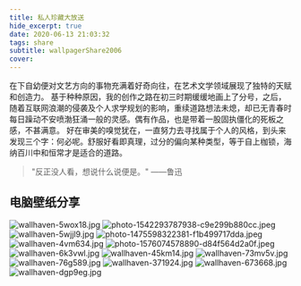 ```yaml
---
title: 私人珍藏大放送
hide_excerpt: true
date: 2020-06-13 21:03:32
tags: share
subtitle: wallpagerShare2006
cover:
---
```


在下自幼便对文艺方向的事物充满着好奇向往，在艺术文学领域展现了独特的天赋和创造力。
基于种种原因，我的创作之路在初三时期缓缓地画上了分号，之后，随着互联网浪潮的侵袭及个人求学规划的影响，重续道路想法未熄，却已无青春时每日躁动不安喷渤狂涌一般的灵感。偶有作品，也是带着一股固执僵化的死板之感，不甚满意。
好在审美的嗅觉犹在，一直努力去寻找属于个人的风格，到头来发现三个字：何必呢。舒服好看即真理，过分的偏向某种类型，等于自上枷锁，海纳百川中和恒常才是适合的道路。

> "反正没人看，想说什么说便是。"  ——鲁迅


## 电脑壁纸分享

![wallhaven-5wox18.jpg](https://i.loli.net/2020/06/13/PMeouOLKmTByNa8.jpg)
![photo-1542293787938-c9e299b880cc.jpeg](https://i.loli.net/2020/06/13/rB5G3psNntvbgjR.jpg)
![wallhaven-5wjjl9.jpg](https://i.loli.net/2020/06/13/UxZN18EoVcrClfF.jpg)
![photo-1475598322381-f1b499717dda.jpeg](https://i.loli.net/2020/06/13/UK6Vj4bsBCZ5MRu.jpg)
![wallhaven-4vm634.jpg](https://i.loli.net/2020/06/13/pNnOhCu1f5SLK7z.jpg)
![photo-1576074578890-d84f564d2a0f.jpeg](https://i.loli.net/2020/06/13/YpFc2JCiqtb5R3l.jpg)
![wallhaven-6k3vwl.jpg](https://i.loli.net/2020/06/13/ZCnS91vVt4ocBxi.jpg)
![wallhaven-45km14.jpg](https://i.loli.net/2020/06/14/bi6ze14cvhmjTUN.jpg)
![wallhaven-73mv5v.jpg](https://i.loli.net/2020/06/14/2Ndt1jLzMiE3Bxy.jpg)
![wallhaven-76g589.jpg](https://i.loli.net/2020/06/14/aD8dNgLsUpF93Vz.jpg)
![wallhaven-371924.jpg](https://i.loli.net/2020/06/14/5lHPdRY6UfQ3oSG.jpg)
![wallhaven-673668.jpg](https://i.loli.net/2020/06/14/vUcngzAHO6F7YyQ.jpg)
![wallhaven-dgp9eg.jpg](https://i.loli.net/2020/06/14/MuxtdE2FZOqGlmC.jpg)
